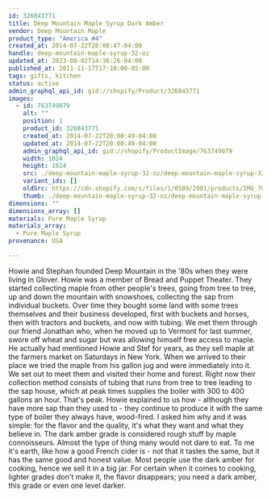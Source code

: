 ```yaml
---
id: 326843771
title: Deep Mountain Maple Syrup Dark Amber
vendor: Deep Mountain Maple
product_type: "America #4"
created_at: 2014-07-22T20:00:47-04:00
handle: deep-mountain-maple-syrup-32-oz
updated_at: 2023-08-02T14:36:26-04:00
published_at: 2011-11-17T17:10:00-05:00
tags: gifts, kitchen
status: active
admin_graphql_api_id: gid://shopify/Product/326843771
images:
  - id: 763749079
    alt: ""
    position: 1
    product_id: 326843771
    created_at: 2014-07-22T20:00:49-04:00
    updated_at: 2014-07-22T20:00:49-04:00
    admin_graphql_api_id: gid://shopify/ProductImage/763749079
    width: 1024
    height: 1024
    src: ./deep-mountain-maple-syrup-32-oz/deep-mountain-maple-syrup-32-oz__0.jpg
    variant_ids: []
    oldSrc: https://cdn.shopify.com/s/files/1/0589/2901/products/IMG_7044.jpeg?v=1406073649
    thumb: ./deep-mountain-maple-syrup-32-oz/deep-mountain-maple-syrup-32-oz__0-thumb.jpg
dimensions: ""
dimensions_array: []
materials: Pure Maple Syrup
materials_array:
  - Pure Maple Syrup
provenance: USA

---
```


Howie and Stephan founded Deep Mountain in the '80s when they were living in Glover. Howie was a member of Bread and Puppet Theater. They started collecting maple from other people's trees, going from tree to tree, up and down the mountain with snowshoes, collecting the sap from individual buckets. Over time they bought some land with some trees themselves and their business developed, first with buckets and horses, then with tractors and buckets, and now with tubing. We met them through our friend Jonathan who, when he moved up to Vermont for last summer, swore off wheat and sugar but was allowing himself free access to maple. He actually had mentioned Howie and Stef for years, as they sell maple at the farmers market on Saturdays in New York. When we arrived to their place we tried the maple from his gallon jug and were immediately into it. We set out to meet them and visited their home and forest. Right now their collection method consists of tubing that runs from tree to tree leading to the sap house, which at peak times supplies the boiler with 300 to 400 gallons an hour. That's peak. Howie explained to us how - although they have more sap than they used to - they continue to produce it with the same type of boiler they always have, wood-fired. I asked him why and it was simple: for the flavor and the quality, it's what they want and what they believe in. The dark amber grade is considered rough stuff by maple connoisseurs. Almost the type of thing many would not dare to eat. To me it's earth, like how a good French cider is \- not that it tastes the same, but it has the same good and honest value. Most people use the dark amber for cooking, hence we sell it in a big jar. For certain when it comes to cooking, lighter grades don't make it, the flavor disappears; you need a dark amber, this grade or even one level darker.